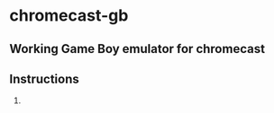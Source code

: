 chromecast-gb
=============

Working Game Boy emulator for chromecast
--------------

Instructions
--------------
1)
